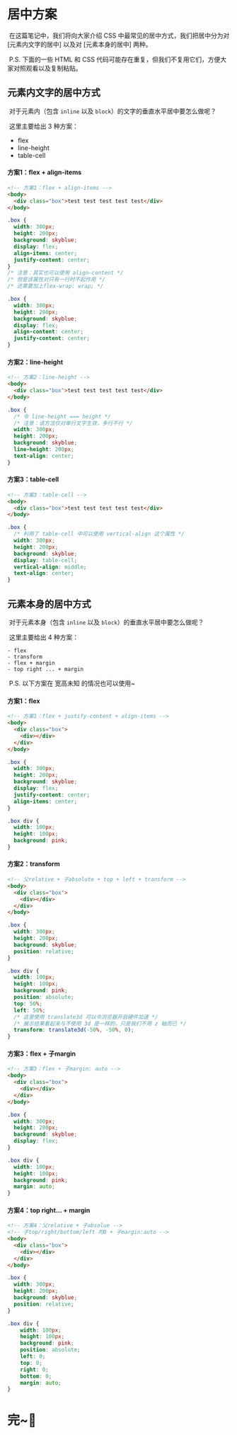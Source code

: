 # 居中方案

​	在这篇笔记中，我们将向大家介绍 CSS 中最常见的居中方式，我们把居中分为对 [元素内文字的居中] 以及对 [元素本身的居中] 两种。

​	P.S. 下面的一些 HTML 和 CSS 代码可能存在重复，但我们不复用它们，方便大家对照观看以及复制粘贴。

## 元素内文字的居中方式

​	对于元素内（包含 `inline` 以及 `block`）的文字的垂直水平居中要怎么做呢？

​	这里主要给出 3 种方案：

 - flex
 - line-height
 - table-cell

#### 方案1：flex + align-items

```html
<!-- 方案1：flex + align-items -->
<body>
  <div class="box">test test test test test</div>
</body>
```

```css
.box {
  width: 300px;
  height: 200px;
  background: skyblue;
  display: flex;
  align-items: center;
  justify-content: center;
}
/* 注意：其实也可以使用 align-content */
/* 但是该属性对只有一行时不起作用 */
/* 还需要加上flex-wrap: wrap; */

.box {
  width: 300px;
  height: 200px;
  background: skyblue;
  display: flex;
  align-content: center;
  justify-content: center;
}
```

#### 方案2：line-height

```html
<!-- 方案2：line-height -->
<body>
  <div class="box">test test test test test</div>
</body>
```

```css
.box {
  /* 令 line-height === height */
  /* 注意：该方法仅对单行文字生效，多行不行 */
  width: 300px;
  height: 200px;
  background: skyblue;
  line-height: 200px;
  text-align: center;
}
```

#### 方案3：table-cell

```html
<!-- 方案3：table-cell -->
<body>
  <div class="box">test test test test test</div>
</body>
```

```css
.box {
  /* 利用了 table-cell 中可以使用 vertical-align 这个属性 */
  width: 300px;
  height: 200px;
  background: skyblue;
  display: table-cell;
  vertical-align: middle;
  text-align: center;
}
```



## 元素本身的居中方式

​	对于元素本身（包含 `inline` 以及 `block`）的垂直水平居中要怎么做呢？

​	这里主要给出 4 种方案：

	- flex
	- transform
	- flex + margin
	- top right ... + margin

​	P.S. 以下方案在 宽高未知 的情况也可以使用~

#### 方案1：flex

```html
<!-- 方案1：flex + justify-content + align-items -->
<body>
  <div class="box">
    <div></div>
  </div>
</body>
```

```css
.box {
  width: 300px;
  height: 200px;
  background: skyblue;
  display: flex;
  justify-content: center;
  align-items: center;
}

.box div {
  width: 100px;
  height: 100px;
  background: pink;
}
```

#### 方案2：transform

```html
<!-- 父relative + 子absolute + top + left + transform -->
<body>
  <div class="box">
    <div></div>
  </div>
</body>
```

```css
.box {
  width: 300px;
  height: 200px;
  background: skyblue;
  position: relative;
}

.box div {
  width: 100px;
  height: 100px;
  background: pink;
  position: absolute;
  top: 50%;
  left: 50%;
  /* 这里使用 translate3d 可以令浏览器开启硬件加速 */
  /* 展示结果看起来与不使用 3d 是一样的，只是我们不用 z 轴而已 */
  transform: translate3d(-50%, -50%, 0);
}
```

#### 方案3：flex + 子margin

```html
<!-- 方案3：flex + 子margin: auto -->
<body>
  <div class="box">
    <div></div>
  </div>
</body>
```

```css
.box {
  width: 300px;
  height: 200px;
  background: skyblue;
  display: flex;
}

.box div {
  width: 100px;
  height: 100px;
  background: pink;
  margin: auto;
}
```

#### 方案4：top right... + margin

```html
<!-- 方案4：父relative + 子absolue -->
<!-- 子top/right/bottom/left 均0 + 子margin:auto -->
<body>
  <div class="box">
    <div></div>
  </div>
</body>
```

```css
.box {
  width: 300px;
  height: 200px;
  background: skyblue;
  position: relative;
}

.box div {
	width: 100px;
	height: 100px;
	background: pink;
	position: absolute;
	left: 0;
	top: 0;
	right: 0;
	bottom: 0;
	margin: auto;
}
```



# 完~🎉